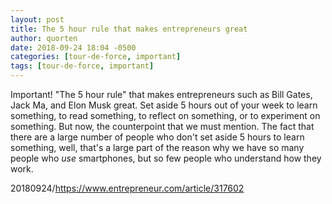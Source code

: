 ```yaml
---
layout: post
title: The 5 hour rule that makes entrepreneurs great
author: quorten
date: 2018-09-24 18:04 -0500
categories: [tour-de-force, important]
tags: [tour-de-force, important]
---
```


Important!  "The 5 hour rule" that makes entrepreneurs such as Bill
Gates, Jack Ma, and Elon Musk great.  Set aside 5 hours out of your
week to learn something, to read something, to reflect on something,
or to experiment on something.  But now, the counterpoint that we must
mention.  The fact that there are a large number of people who don't
set aside 5 hours to learn something, well, that's a large part of the
reason why we have so many people who _use_ smartphones, but so few
people who understand how they work.

20180924/https://www.entrepreneur.com/article/317602
